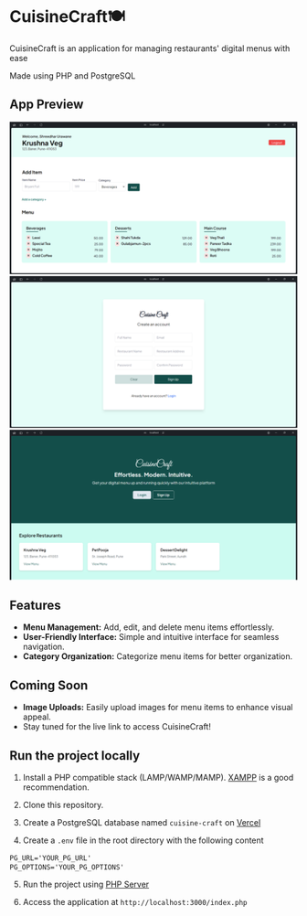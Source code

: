 <!-- Basic README -->

# CuisineCraft🍽️

CuisineCraft is an application for managing restaurants' digital menus with ease

Made using PHP and PostgreSQL

## App Preview

<!-- add an image -->

![User Dashboard](assets/menu.png)
![Registration Page](assets/signup.png)
![Home Page](assets/home.png)

## Features

- **Menu Management:** Add, edit, and delete menu items effortlessly.
- **User-Friendly Interface:** Simple and intuitive interface for seamless navigation.
- **Category Organization:** Categorize menu items for better organization.

## Coming Soon

- **Image Uploads:** Easily upload images for menu items to enhance visual appeal.
- Stay tuned for the live link to access CuisineCraft!

## Run the project locally

1. Install a PHP compatible stack (LAMP/WAMP/MAMP). [XAMPP](https://apachefriends.org/) is a good recommendation.

2. Clone this repository.

3. Create a PostgreSQL database named `cuisine-craft` on [Vercel](https://vercel.com/docs/storage/vercel-postgres)

4. Create a `.env` file in the root directory with the following content

```env
PG_URL='YOUR_PG_URL'
PG_OPTIONS='YOUR_PG_OPTIONS'
```

5. Run the project using [PHP Server](https://marketplace.visualstudio.com/items?itemName=brapifra.phpserver)

6. Access the application at `http://localhost:3000/index.php`
